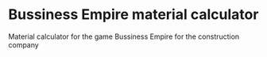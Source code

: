 # Bussiness Empire material calculator
Material calculator for the game Bussiness Empire for the construction company